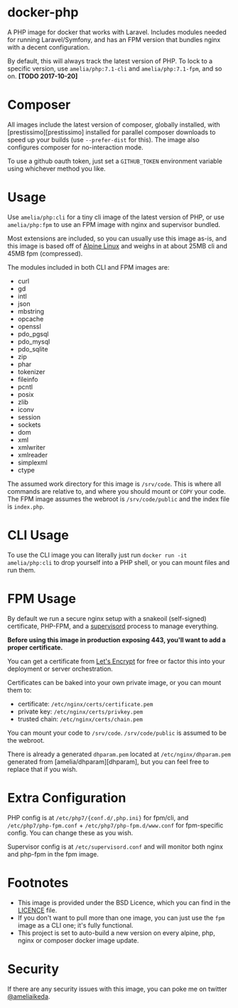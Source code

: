 # docker-php

A PHP image for docker that works with Laravel. Includes modules needed for running Laravel/Symfony, and has an FPM version that bundles nginx with a decent configuration.

By default, this will always track the latest version of PHP. To lock to a specific version, use `amelia/php:7.1-cli` and `amelia/php:7.1-fpm`, and so on. **[TODO 2017-10-20]**

# Composer

All images include the latest version of composer, globally installed, with [prestissimo][prestissimo] installed for parallel composer downloads to speed up your builds (use `--prefer-dist` for this). The image also configures composer for no-interaction mode.

To use a github oauth token, just set a `GITHUB_TOKEN` environment variable using whichever method you like.

# Usage

Use `amelia/php:cli` for a tiny cli image of the latest version of PHP, or use `amelia/php:fpm` to use an FPM image with nginx and supervisor bundled.

Most extensions are included, so you can usually use this image as-is, and this image is based off of [Alpine Linux][alpine] and weighs in at about 25MB cli and 45MB fpm (compressed).

The modules included in both CLI and FPM images are:

- curl
- gd
- intl
- json
- mbstring
- opcache
- openssl
- pdo_pgsql
- pdo_mysql
- pdo_sqlite
- zip
- phar
- tokenizer
- fileinfo
- pcntl
- posix
- zlib
- iconv
- session
- sockets
- dom
- xml
- xmlwriter
- xmlreader
- simplexml
- ctype

The assumed work directory for this image is `/srv/code`. This is where all commands are relative to, and where you should mount or `COPY` your code. The FPM image assumes the webroot is `/srv/code/public` and the index file is `index.php`.

# CLI Usage

To use the CLI image you can literally just run `docker run -it amelia/php:cli` to drop yourself into a PHP shell, or you can mount files and run them.

# FPM Usage

By default we run a secure nginx setup with a snakeoil (self-signed) certificate, PHP-FPM, and a [supervisord][supervisor] process to manage everything.

**Before using this image in production exposing 443, you'll want to add a proper certificate.**

You can get a certificate from [Let's Encrypt][letsencrypt] for free or factor this into your deployment or server orchestration.

Certificates can be baked into your own private image, or you can mount them to:

- certificate: `/etc/nginx/certs/certificate.pem`
- private key: `/etc/nginx/certs/privkey.pem`
- trusted chain: `/etc/nginx/certs/chain.pem`

You can mount your code to `/srv/code`. `/srv/code/public` is assumed to be the webroot.

There is already a generated `dhparam.pem` located at `/etc/nginx/dhparam.pem` generated from [amelia/dhparam][dhparam], but you can feel free to replace that if you wish.

# Extra Configuration

PHP config is at `/etc/php7/{conf.d/,php.ini}` for fpm/cli, and `/etc/php7/php-fpm.conf` + `/etc/php7/php-fpm.d/www.conf` for fpm-specific config. You can change these as you wish.

Supervisor config is at `/etc/supervisord.conf` and will monitor both nginx and php-fpm in the fpm image.

# Footnotes

- This image is provided under the BSD Licence, which you can find in the [LICENCE][licence] file.
- If you don't want to pull more than one image, you can just use the `fpm` image as a CLI one; it's fully functional.
- This project is set to auto-build a new version on every alpine, php, nginx or composer docker image update.

# Security

If there are any security issues with this image, you can poke me on twitter [@ameliaikeda][twitter].

[supervisor]: http://supervisord.org/
[alpine]: https://alpinelinux.org/ 
[letsencrypt]: https://letsencrypt.org/
[licence]: https://github.com/ameliaikeda/docker-php/blob/master/LICENSE
[twitter]: https://twitter.com/ameliaikeda
